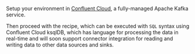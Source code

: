 Setup your environment in [Confluent Cloud](https://www.confluent.io/confluent-cloud/tryfree/), a fully-managed Apache Kafka service.

Then proceed with the recipe, which can be executed with `SQL` syntax using Confluent Cloud ksqlDB, which has language for processing the data in real-time and will soon support connector integration for reading and writing data to other data sources and sinks.

